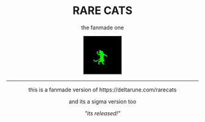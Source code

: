 <h1 align="center">RARE CATS</h1>
<p align="center">the fanmade one</p>
<center>
    <img src="assets/images/cat-001.gif" style="image-rendering: crisp-edges;"></img>
</center>

---

<p align="center">this is a fanmade version of https://deltarune.com/rarecats</p>
<p align="center">and its a sigma version too</p>
<p align="center"><em>"its released!"</em></p>